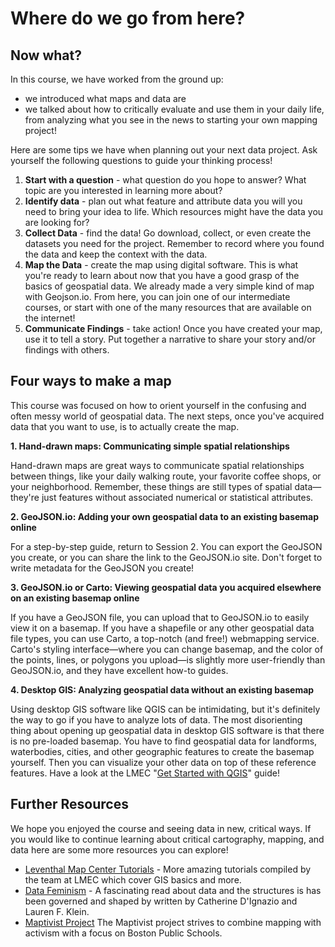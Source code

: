 # Where do we go from here?

## Now what?
In this course, we have worked from the ground up:
* we introduced what maps and data are 
* we talked about how to critically evaluate and use them in your daily life, from analyzing what you see in the news to starting your own mapping project!

Here are some tips we have when planning out your next data project. Ask yourself the following questions to guide your thinking process!

1. **Start with a question** - what question do you hope to answer? What topic are you interested in learning more about?
2. **Identify data** - plan out what feature and attribute data you will you need to bring your idea to life. Which resources might have the data you are looking for?
3. **Collect Data** - find the data! Go download, collect, or even create the datasets you need for the project. Remember to record where you found the data and keep the context with the data.
4. **Map the Data** - create the map using digital software. This is what you're ready to learn about now that you have a good grasp of the basics of geospatial data. We already made a very simple kind of map with Geojson.io. From here, you can join one of our intermediate courses, or start with one of the many resources that are available on the internet!
5. **Communicate Findings** - take action! Once you have created your map, use it to tell a story. Put together a narrative to share your story and/or findings with others.

## Four ways to make a map

This course was focused on how to orient yourself in the confusing and often messy world of geospatial data. The next steps, once you've acquired data that you want to use, is to actually create the map.  

**1. Hand-drawn maps: Communicating simple spatial relationships**

Hand-drawn maps are great ways to communicate spatial relationships between things, like your daily walking route, your favorite coffee shops, or your neighborhood. Remember, these things are still types of spatial data—they're just features without associated numerical or statistical attributes. 

**2. GeoJSON.io: Adding your own geospatial data to an existing basemap online**

For a step-by-step guide, return to Session 2. You can export the GeoJSON you create, or you can share the link to the GeoJSON.io site. Don't forget to write metadata for the GeoJSON you create!

**3. GeoJSON.io or Carto: Viewing geospatial data you acquired elsewhere on an existing basemap online**

If you have a GeoJSON file, you can upload that to GeoJSON.io to easily view it on a basemap. If you have a shapefile or any other geospatial data file types, you can use Carto, a top-notch (and free!) webmapping service. Carto's styling interface—where you can change basemap, and the color of the points, lines, or polygons you upload—is slightly more user-friendly than GeoJSON.io, and they have excellent how-to guides. 

**4. Desktop GIS: Analyzing geospatial data without an existing basemap**

Using desktop GIS software like QGIS can be intimidating, but it's definitely the way to go if you have to analyze lots of data. The most disorienting thing about opening up geospatial data in desktop GIS software is that there is no pre-loaded basemap. You have to find geospatial data for landforms, waterbodies, cities, and other geographic features to create the basemap yourself. Then you can visualize your other data on top of these reference features. Have a look at the LMEC "[Get Started with QGIS](https://cartinal.leventhalmap.org/guides/get-started-qgis/)" guide!


## Further Resources

We hope you enjoyed the course and seeing data in new, critical ways. If you would like to continue learning about critical cartography, mapping, and data here are some more resources you can explore!
* [Leventhal Map Center Tutorials](https://geoservices.leventhalmap.org/cartinal/guides/) - More amazing tutorials compiled by the team at LMEC which cover GIS basics and more.
* [Data Feminism](https://datafeminism.io/) - A fascinating read about data and the structures is has been governed and shaped by written by Catherine D'Ignazio and Lauren F. Klein.
* [Maptivist Project](https://lmec.maps.arcgis.com/apps/MapJournal/index.html?appid=8f5ef10ad2114bd69c0d6acb973f8741) The Maptivist project strives to combine mapping with activism with a focus on Boston Public Schools.

